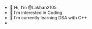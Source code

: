 - 👋 Hi, I’m @Lakhan2105
- 👀 I’m interested in Coding   
- 🌱 I’m currently learning DSA with C++   
-
